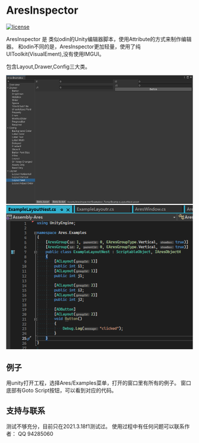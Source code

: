 # AresInspector

[![license](http://img.shields.io/badge/license-MIT-blue.svg)](https://github.com/YannABC/AresInspector/main/LICENSE)

AresInspector 是 类似odin的Unity编辑器脚本，使用Attribute的方式来制作编辑器。
和odin不同的是，AresInspector更加轻量，使用了纯UIToolkit(VisualEment),没有使用IMGUI。

包含Layout,Drawer,Config三大类。

![examples](./docs/images/examples.png)
![examples](./docs/images/example-layout.png)

## 例子
用unity打开工程，选择Ares/Examples菜单，打开的窗口里有所有的例子。
窗口底部有Goto Script按钮，可以看到对应的代码。

## 支持与联系
测试不够充分，目前只在2021.3.18f1测试过。
使用过程中有任何问题可以联系作者： QQ 94285060
